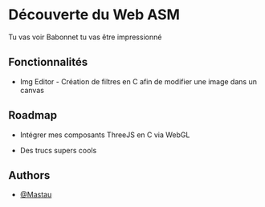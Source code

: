 
# Découverte du Web ASM

Tu vas voir Babonnet tu vas être impressionné


## Fonctionnalités

- Img Editor - Création de filtres en C afin de modifier une image dans un canvas



## Roadmap

- Intégrer mes composants ThreeJS en C via WebGL

- Des trucs supers cools


## Authors

- [@Mastau](https://www.github.com/mastau)

